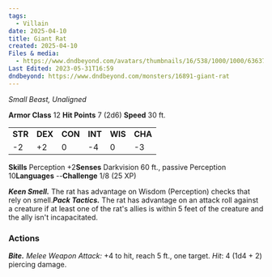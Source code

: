 ```yaml
---
tags:
  - Villain
date: 2025-04-10
title: Giant Rat
created: 2025-04-10
Files & media:
  - https://www.dndbeyond.com/avatars/thumbnails/16/538/1000/1000/636376332197953299.jpeg
Last Edited: 2023-05-31T16:59
dndbeyond: https://www.dndbeyond.com/monsters/16891-giant-rat
---
```








  

_Small Beast, Unaligned_

**Armor Class** 12 **Hit Points** 7 (2d6) **Speed** 30 ft.

|   |   |   |   |   |   |
|---|---|---|---|---|---|
|**STR**|**DEX**|**CON**|**INT**|**WIS**|**CHA**|
|-2|+2|0|-4|0|-3|

**Skills** Perception +2**Senses** Darkvision 60 ft., passive Perception 10**Languages** --**Challenge** 1/8 (25 XP)

_**Keen Smell.**_ The rat has advantage on Wisdom (Perception) checks that rely on smell._**Pack Tactics.**_ The rat has advantage on an attack roll against a creature if at least one of the rat's allies is within 5 feet of the creature and the ally isn't incapacitated.

### Actions

_**Bite.** Melee Weapon Attack:_ +4 to hit, reach 5 ft., one target. _Hit_: 4 (1d4 + 2) piercing damage.